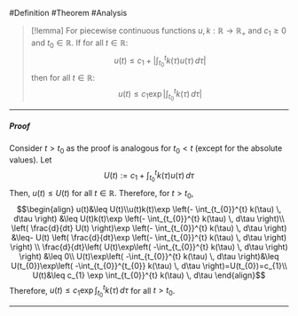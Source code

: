 #Definition #Theorem #Analysis 

> [!lemma]
> For piecewise continuous functions $u,k:\mathbb{R} \to \mathbb{R}_{+}$ and $c_{1}\geq 0$ and $t_{0}\in \mathbb{R}$. If for all $t\in \mathbb{R}$: $$u(t)\leq c_{1}+\left| \int_{t_{0}}^{t} k(\tau)u(\tau) \, d\tau  \right| $$then for all $t\in \mathbb{R}$:
> $$u(t)\leq c_{1}\exp \left| \int_{t_{0}}^{t} k(\tau) \, d\tau  \right| $$
---
##### Proof
Consider $t>t_{0}$ as the proof is analogous for $t_{0}<t$ (except for the absolute values). Let $$U(t):=c_{1}+\int_{t_{0}}^{t} k(\tau)u(\tau) \, d\tau $$Then, $u(t)\leq U(t)$ for all $t\in \mathbb{R}$. Therefore, for $t>t_{0}$, $$\begin{align} u(t)&\leq U(t)\\u(t)k(t)\exp \left(- \int_{t_{0}}^{t} k(\tau) \, d\tau \right) &\leq U(t)k(t)\exp \left(- \int_{t_{0}}^{t} k(\tau) \, d\tau \right)\\ \left( \frac{d}{dt} U(t) \right)\exp \left(- \int_{t_{0}}^{t} k(\tau) \, d\tau \right) &\leq- U(t) \left( \frac{d}{dt}\exp \left(- \int_{t_{0}}^{t} k(\tau) \, d\tau \right) \right) \\ \frac{d}{dt}\left( U(t)\exp\left(  -\int_{t_{0}}^{t} k(\tau) \, d\tau \right) \right) &\leq 0\\ U(t)\exp\left(  -\int_{t_{0}}^{t} k(\tau) \, d\tau \right)&\leq U(t_{0})\exp\left(  -\int_{t_{0}}^{t_{0}} k(\tau) \, d\tau \right)=U(t_{0})=c_{1}\\ U(t)&\leq c_{1} \exp \int_{t_{0}}^{t} k(\tau) \, d\tau 
\end{align}$$
Therefore, $u(t)\leq c_{1}\exp \int_{t_{0}}^{t} k(\tau) \, d\tau$ for all $t>t_{0}$.

---
